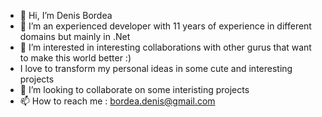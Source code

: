 - 👋 Hi, I’m Denis Bordea
- 🌱 I’m an experienced developer with 11 years of experience in different domains but mainly in .Net
- 👀 I’m interested in interesting collaborations with other gurus that want to make this world better :)
- I love to transform my personal ideas in some cute and interesting projects
- 💞️ I’m looking to collaborate on some interisting projects
- 📫 How to reach me : bordea.denis@gmail.com

<!---
Denis00787/Denis00787 is a ✨ special ✨ repository because its `README.md` (this file) appears on your GitHub profile.
You can click the Preview link to take a look at your changes.
--->
